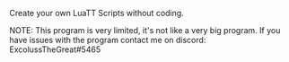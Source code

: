 Create your own LuaTT Scripts without coding.

NOTE: This program is very limited, it's not like a very big program. If you have issues with the program contact me on discord: ExcolussTheGreat#5465
